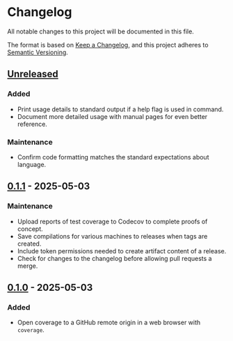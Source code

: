 # Changelog

All notable changes to this project will be documented in this file.

The format is based on [Keep a Changelog][changelog], and this project adheres
to [Semantic Versioning][semver].

## [Unreleased]

### Added

- Print usage details to standard output if a help flag is used in command.
- Document more detailed usage with manual pages for even better reference.

### Maintenance

- Confirm code formatting matches the standard expectations about language.

## [0.1.1] - 2025-05-03

### Maintenance

- Upload reports of test coverage to Codecov to complete proofs of concept.
- Save compilations for various machines to releases when tags are created.
- Include token permissions needed to create artifact content of a release.
- Check for changes to the changelog before allowing pull requests a merge.

## [0.1.0] - 2025-05-03

### Added

- Open coverage to a GitHub remote origin in a web browser with `coverage`.

<!-- a collection of links -->

[changelog]: https://keepachangelog.com/en/1.1.0/
[semver]: https://semver.org/spec/v2.0.0.html

<!-- a collection of releases -->

[Unreleased]: https://github.com/zimeg/git-coverage/compare/v0.1.1...HEAD
[0.1.1]: https://github.com/zimeg/git-coverage/compare/v0.1.0...v0.1.1
[0.1.0]: https://github.com/zimeg/git-coverage/releases/tag/v0.1.0
